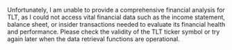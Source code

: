 Unfortunately, I am unable to provide a comprehensive financial analysis for TLT, as I could not access vital financial data such as the income statement, balance sheet, or insider transactions needed to evaluate its financial health and performance. Please check the validity of the TLT ticker symbol or try again later when the data retrieval functions are operational.